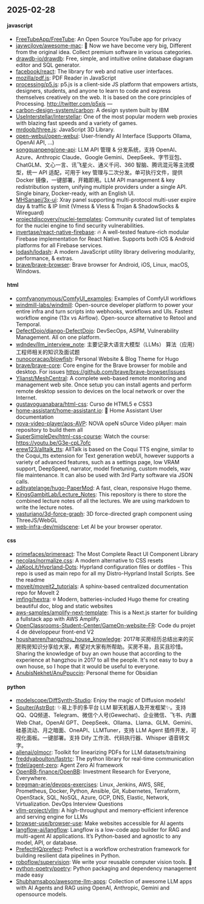 ## 2025-02-28

#### javascript
* [FreeTubeApp/FreeTube](https://github.com/FreeTubeApp/FreeTube): An Open Source YouTube app for privacy
* [jaywcjlove/awesome-mac](https://github.com/jaywcjlove/awesome-mac):  Now we have become very big, Different from the original idea. Collect premium software in various categories.
* [drawdb-io/drawdb](https://github.com/drawdb-io/drawdb): Free, simple, and intuitive online database diagram editor and SQL generator.
* [facebook/react](https://github.com/facebook/react): The library for web and native user interfaces.
* [mozilla/pdf.js](https://github.com/mozilla/pdf.js): PDF Reader in JavaScript
* [processing/p5.js](https://github.com/processing/p5.js): p5.js is a client-side JS platform that empowers artists, designers, students, and anyone to learn to code and express themselves creatively on the web. It is based on the core principles of Processing. http://twitter.com/p5xjs —
* [carbon-design-system/carbon](https://github.com/carbon-design-system/carbon): A design system built by IBM
* [UseInterstellar/Interstellar](https://github.com/UseInterstellar/Interstellar): One of the most popular modern web proxies with blazing fast speeds and a variety of games.
* [mrdoob/three.js](https://github.com/mrdoob/three.js): JavaScript 3D Library.
* [open-webui/open-webui](https://github.com/open-webui/open-webui): User-friendly AI Interface (Supports Ollama, OpenAI API, ...)
* [songquanpeng/one-api](https://github.com/songquanpeng/one-api): LLM API 管理 & 分发系统，支持 OpenAI、Azure、Anthropic Claude、Google Gemini、DeepSeek、字节豆包、ChatGLM、文心一言、讯飞星火、通义千问、360 智脑、腾讯混元等主流模型，统一 API 适配，可用于 key 管理与二次分发。单可执行文件，提供 Docker 镜像，一键部署，开箱即用。LLM API management & key redistribution system, unifying multiple providers under a single API. Single binary, Docker-ready, with an English UI.
* [MHSanaei/3x-ui](https://github.com/MHSanaei/3x-ui): Xray panel supporting multi-protocol multi-user expire day & traffic & IP limit (Vmess & Vless & Trojan & ShadowSocks & Wireguard)
* [projectdiscovery/nuclei-templates](https://github.com/projectdiscovery/nuclei-templates): Community curated list of templates for the nuclei engine to find security vulnerabilities.
* [invertase/react-native-firebase](https://github.com/invertase/react-native-firebase): 🔥 A well-tested feature-rich modular Firebase implementation for React Native. Supports both iOS & Android platforms for all Firebase services.
* [lodash/lodash](https://github.com/lodash/lodash): A modern JavaScript utility library delivering modularity, performance, & extras.
* [brave/brave-browser](https://github.com/brave/brave-browser): Brave browser for Android, iOS, Linux, macOS, Windows.

#### html
* [comfyanonymous/ComfyUI_examples](https://github.com/comfyanonymous/ComfyUI_examples): Examples of ComfyUI workflows
* [windmill-labs/windmill](https://github.com/windmill-labs/windmill): Open-source developer platform to power your entire infra and turn scripts into webhooks, workflows and UIs. Fastest workflow engine (13x vs Airflow). Open-source alternative to Retool and Temporal.
* [DefectDojo/django-DefectDojo](https://github.com/DefectDojo/django-DefectDojo): DevSecOps, ASPM, Vulnerability Management. All on one platform.
* [wdndev/llm_interview_note](https://github.com/wdndev/llm_interview_note): 主要记录大语言大模型（LLMs） 算法（应用）工程师相关的知识及面试题
* [nunocoracao/blowfish](https://github.com/nunocoracao/blowfish): Personal Website & Blog Theme for Hugo
* [brave/brave-core](https://github.com/brave/brave-core): Core engine for the Brave browser for mobile and desktop. For issues https://github.com/brave/brave-browser/issues
* [Ylianst/MeshCentral](https://github.com/Ylianst/MeshCentral): A complete web-based remote monitoring and management web site. Once setup you can install agents and perform remote desktop session to devices on the local network or over the Internet.
* [gustavoguanabara/html-css](https://github.com/gustavoguanabara/html-css): Curso de HTML5 e CSS3
* [home-assistant/home-assistant.io](https://github.com/home-assistant/home-assistant.io): 📘 Home Assistant User documentation
* [nova-video-player/aos-AVP](https://github.com/nova-video-player/aos-AVP): NOVA opeN sOurce Video plAyer: main repository to build them all
* [SuperSimpleDev/html-css-course](https://github.com/SuperSimpleDev/html-css-course): Watch the course: https://youtu.be/G3e-cpL7ofc
* [erew123/alltalk_tts](https://github.com/erew123/alltalk_tts): AllTalk is based on the Coqui TTS engine, similar to the Coqui_tts extension for Text generation webUI, however supports a variety of advanced features, such as a settings page, low VRAM support, DeepSpeed, narrator, model finetuning, custom models, wav file maintenance. It can also be used with 3rd Party software via JSON calls.
* [adityatelange/hugo-PaperMod](https://github.com/adityatelange/hugo-PaperMod): A fast, clean, responsive Hugo theme.
* [KingsGambitLab/Lecture_Notes](https://github.com/KingsGambitLab/Lecture_Notes): This repository is there to store the combined lecture notes of all the lectures. We are using markdown to write the lecture notes.
* [vasturiano/3d-force-graph](https://github.com/vasturiano/3d-force-graph): 3D force-directed graph component using ThreeJS/WebGL
* [web-infra-dev/midscene](https://github.com/web-infra-dev/midscene): Let AI be your browser operator.

#### css
* [primefaces/primereact](https://github.com/primefaces/primereact): The Most Complete React UI Component Library
* [necolas/normalize.css](https://github.com/necolas/normalize.css): A modern alternative to CSS resets
* [JaKooLit/Hyprland-Dots](https://github.com/JaKooLit/Hyprland-Dots): Hyprland configuration files or dotfiles - This repo is used as main repo for all my Distro-Hyprland Install Scripts. See the readme
* [moveit/moveit2_tutorials](https://github.com/moveit/moveit2_tutorials): A sphinx-based centralized documentation repo for MoveIt 2
* [imfing/hextra](https://github.com/imfing/hextra): 🔯 Modern, batteries-included Hugo theme for creating beautiful doc, blog and static websites
* [aws-samples/amplify-next-template](https://github.com/aws-samples/amplify-next-template): This is a Next.js starter for building a fullstack app with AWS Amplify.
* [OpenClassrooms-Student-Center/GameOn-website-FR](https://github.com/OpenClassrooms-Student-Center/GameOn-website-FR): Code du projet 4 de développeur front-end V2
* [houshanren/hangzhou_house_knowledge](https://github.com/houshanren/hangzhou_house_knowledge): 2017年买房经历总结出来的买房购房知识分享给大家，希望对大家有所帮助。买房不易，且买且珍惜。Sharing the knowledge of buy an own house that according to the experience at hangzhou in 2017 to all the people. It's not easy to buy a own house, so I hope that it would be useful to everyone.
* [AnubisNekhet/AnuPpuccin](https://github.com/AnubisNekhet/AnuPpuccin): Personal theme for Obsidian

#### python
* [modelscope/DiffSynth-Studio](https://github.com/modelscope/DiffSynth-Studio): Enjoy the magic of Diffusion models!
* [Soulter/AstrBot](https://github.com/Soulter/AstrBot): ✨易上手的多平台 LLM 聊天机器人及开发框架✨。支持 QQ、QQ频道、Telegram、微信个人号(Gewechat)、企业微信、飞书、内置 Web Chat，OpenAI GPT、DeepSeek、Ollama、Llama、GLM、Gemini、硅基流动、月之暗面、OneAPI、LLMTuner，支持 LLM Agent 插件开发，可视化面板。一键部署。支持 Dify 工作流、代码执行器、Whisper 语音转文字。
* [allenai/olmocr](https://github.com/allenai/olmocr): Toolkit for linearizing PDFs for LLM datasets/training
* [freddyaboulton/fastrtc](https://github.com/freddyaboulton/fastrtc): The python library for real-time communication
* [frdel/agent-zero](https://github.com/frdel/agent-zero): Agent Zero AI framework
* [OpenBB-finance/OpenBB](https://github.com/OpenBB-finance/OpenBB): Investment Research for Everyone, Everywhere.
* [bregman-arie/devops-exercises](https://github.com/bregman-arie/devops-exercises): Linux, Jenkins, AWS, SRE, Prometheus, Docker, Python, Ansible, Git, Kubernetes, Terraform, OpenStack, SQL, NoSQL, Azure, GCP, DNS, Elastic, Network, Virtualization. DevOps Interview Questions
* [vllm-project/vllm](https://github.com/vllm-project/vllm): A high-throughput and memory-efficient inference and serving engine for LLMs
* [browser-use/browser-use](https://github.com/browser-use/browser-use): Make websites accessible for AI agents
* [langflow-ai/langflow](https://github.com/langflow-ai/langflow): Langflow is a low-code app builder for RAG and multi-agent AI applications. It’s Python-based and agnostic to any model, API, or database.
* [PrefectHQ/prefect](https://github.com/PrefectHQ/prefect): Prefect is a workflow orchestration framework for building resilient data pipelines in Python.
* [roboflow/supervision](https://github.com/roboflow/supervision): We write your reusable computer vision tools. 💜
* [python-poetry/poetry](https://github.com/python-poetry/poetry): Python packaging and dependency management made easy
* [Shubhamsaboo/awesome-llm-apps](https://github.com/Shubhamsaboo/awesome-llm-apps): Collection of awesome LLM apps with AI Agents and RAG using OpenAI, Anthropic, Gemini and opensource models.
